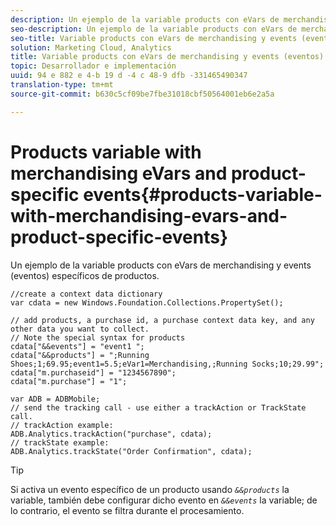 ```yaml
---
description: Un ejemplo de la variable products con eVars de merchandising y events (eventos) específicos de productos.
seo-description: Un ejemplo de la variable products con eVars de merchandising y events (eventos) específicos de productos.
seo-title: Variable products con eVars de merchandising y events (eventos) específicos de productos
solution: Marketing Cloud, Analytics
title: Variable products con eVars de merchandising y events (eventos) específicos de productos
topic: Desarrollador e implementación
uuid: 94 e 882 e 4-b 19 d -4 c 48-9 dfb -331465490347
translation-type: tm+mt
source-git-commit: b630c5cf09be7fbe31018cbf50564001eb6e2a5a

---
```



# Products variable with merchandising eVars and product-specific events{#products-variable-with-merchandising-evars-and-product-specific-events}

Un ejemplo de la variable products con eVars de merchandising y events (eventos) específicos de productos.

```
//create a context data dictionary 
var cdata = new Windows.Foundation.Collections.PropertySet(); 
  
// add products, a purchase id, a purchase context data key, and any other data you want to collect. 
// Note the special syntax for products 
cdata["&&events"] = "event1 "; 
cdata["&&products"] = ";Running Shoes;1;69.95;event1=5.5;eVar1=Merchandising,;Running Socks;10;29.99"; 
cdata["m.purchaseid"] = "1234567890"; 
cdata["m.purchase"] = "1"; 
  
var ADB = ADBMobile; 
// send the tracking call - use either a trackAction or TrackState call. 
// trackAction example: 
ADB.Analytics.trackAction("purchase", cdata); 
// trackState example: 
ADB.Analytics.trackState("Order Confirmation", cdata);
```

>[!TIP]
>
>Si activa un evento específico de un producto usando *`&&products`* la variable, también debe configurar dicho evento en *`&&events`* la variable; de lo contrario, el evento se filtra durante el procesamiento.

